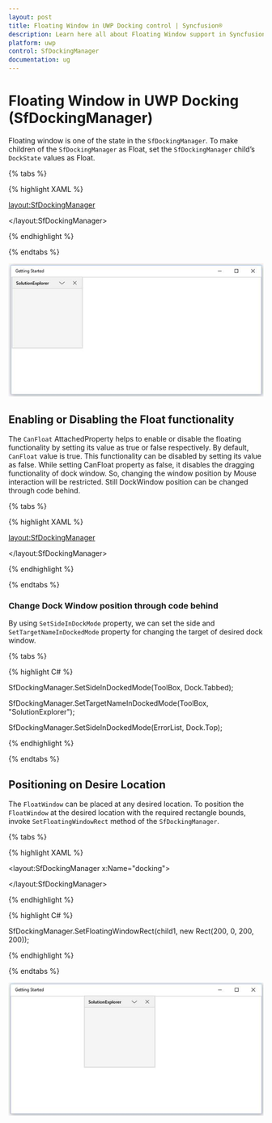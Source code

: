 ```yaml
---
layout: post
title: Floating Window in UWP Docking control | Syncfusion®
description: Learn here all about Floating Window support in Syncfusion® UWP Docking (SfDockingManager) control and more.
platform: uwp
control: SfDockingManager
documentation: ug
---
```


# Floating Window in UWP Docking (SfDockingManager)

Floating window is one of the state in the `SfDockingManager`. To make children of the `SfDockingManager` as Float, set the `SfDockingManager` child’s `DockState` values as Float.

{% tabs %}

{% highlight XAML %}

<layout:SfDockingManager>

<ContentControl layout:SfDockingManager.Header="SolutionExplorer"
                layout:SfDockingManager.DockState="Float"/>

</layout:SfDockingManager>

{% endhighlight %}

{% endtabs %}

![Floating-Window-img1](Floating-Window-images/Floating-Window-img1.jpeg)


## Enabling or Disabling the Float functionality

The `CanFloat` AttachedProperty helps to enable or disable the floating functionality by setting its value as true or false respectively. By default, `CanFloat` value is true. This functionality can be disabled by setting its value as false. While setting CanFloat property as false, it disables the dragging functionality of dock window. So, changing the window position by Mouse interaction will be restricted. Still DockWindow position can be changed through code behind.

{% tabs %}

{% highlight XAML %}

<layout:SfDockingManager>

<ContentControl Name="SolutionExplorer" layout:SfDockingManager.Header="SolutionExplorer"
                layout:SfDockingManager.CanFloat="false"/>

<ContentControl Name="ToolBox" layout:SfDockingManager.Header="ToolBox"
                layout:SfDockingManager.CanFloat="false"/>
                
<ContentControl Name="ErrorList" layout:SfDockingManager.Header="ErrorList"
                layout:SfDockingManager.CanFloat="false"/>

</layout:SfDockingManager>

{% endhighlight %}

{% endtabs %}

### Change Dock Window position through code behind

By using `SetSideInDockMode` property, we can set the side and `SetTargetNameInDockedMode` property for changing the target of desired dock window.

{% tabs %}

{% highlight C# %}
 
SfDockingManager.SetSideInDockedMode(ToolBox, Dock.Tabbed);
 
SfDockingManager.SetTargetNameInDockedMode(ToolBox, "SolutionExplorer");
 
SfDockingManager.SetSideInDockedMode(ErrorList, Dock.Top);

{% endhighlight %}

{% endtabs %}

## Positioning on Desire Location

The `FloatWindow` can be placed at any desired location. To position the `FloatWindow` at the desired location with the required rectangle bounds, invoke `SetFloatingWindowRect` method of the `SfDockingManager`.

{% tabs %}

{% highlight XAML %}

<layout:SfDockingManager x:Name="docking">

<ContentControl x:Name="child1" layout:SfDockingManager.Header="SolutionExplorer"
                                layout:SfDockingManager.DockState="Float"/>

</layout:SfDockingManager>

{% endhighlight %}

{% highlight C# %}

SfDockingManager.SetFloatingWindowRect(child1, new Rect(200, 0, 200, 200));

{% endhighlight %}

{% endtabs %}

![Floating-Window-img2](Floating-Window-images/Floating-Window-img2.jpeg)


